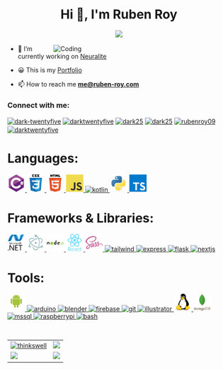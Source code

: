 
<h1 align="center">Hi 👋, I'm Ruben Roy</h1>
<p align="center">
  <a href="https://github.com/DenverCoder1/readme-typing-svg"><img src="https://readme-typing-svg.herokuapp.com/?lines=Web%20and%20Software%20Developer;PWA%20Developer;Android%20App%20Developer;Chrome%20Extension%20Developer;Replit%20Enjoyer;Github%20User&center=true&width=380&height=45"></a>
</p>

<img align="right" alt="Coding" width="400" src="https://media1.giphy.com/media/QssGEmpkyEOhBCb7e1/giphy.gif?cid=6c09b9525aobbh76nqsrx4yy4gdimjtni24ljytfut2ksue0&ep=v1_stickers_related&rid=giphy.gif&ct=s">

- 🔭 I’m currently working on [Neuralite](https://github.com/DarkTwentyFive/Neuralite)

- 😀 This is my [Portfolio](https://ruben-roy.com)

- 📫 How to reach me **me@ruben-roy.com**

<h3 align="left">Connect with me:</h3>
<p align="left">
<a href="https://codepen.io/dark-twentyfive" target="blank"><img align="center" src="https://raw.githubusercontent.com/rahuldkjain/github-profile-readme-generator/master/src/images/icons/Social/codepen.svg" alt="dark-twentyfive" height="30" width="40" /></a>
<a href="https://twitter.com/darktwentyfive" target="blank"><img align="center" src="https://raw.githubusercontent.com/rahuldkjain/github-profile-readme-generator/master/src/images/icons/Social/twitter.svg" alt="darktwentyfive" height="30" width="40" /></a>
<a href="https://codesandbox.com/dark25" target="blank"><img align="center" src="https://raw.githubusercontent.com/rahuldkjain/github-profile-readme-generator/master/src/images/icons/Social/codesandbox.svg" alt="dark25" height="30" width="40" /></a>
<a href="https://kaggle.com/dark25" target="blank"><img align="center" src="https://raw.githubusercontent.com/rahuldkjain/github-profile-readme-generator/master/src/images/icons/Social/kaggle.svg" alt="dark25" height="30" width="40" /></a>
<a href="https://instagram.com/rubenroy09" target="blank"><img align="center" src="https://raw.githubusercontent.com/rahuldkjain/github-profile-readme-generator/master/src/images/icons/Social/instagram.svg" alt="rubenroy09" height="30" width="40" /></a>
<a href="https://www.youtube.com/c/darktwentyfive" target="blank"><img align="center" src="https://raw.githubusercontent.com/rahuldkjain/github-profile-readme-generator/master/src/images/icons/Social/youtube.svg" alt="darktwentyfive" height="30" width="40" /></a>
</p>

<h1>Languages:</h1>
<p align="left"> 
<a href="https://www.w3schools.com/cs/" target="_blank" rel="noreferrer"> <img src="https://raw.githubusercontent.com/devicons/devicon/master/icons/csharp/csharp-original.svg" alt="csharp" width="40" height="40"/> </a>
<a href="https://www.w3schools.com/css/" target="_blank" rel="noreferrer"> <img src="https://raw.githubusercontent.com/devicons/devicon/master/icons/css3/css3-original-wordmark.svg" alt="css3" width="40" height="40"/> </a> 
<a href="https://www.w3.org/html/" target="_blank" rel="noreferrer"> <img src="https://raw.githubusercontent.com/devicons/devicon/master/icons/html5/html5-original-wordmark.svg" alt="html5" width="40" height="40"/> </a>
<a href="https://developer.mozilla.org/en-US/docs/Web/JavaScript" target="_blank" rel="noreferrer"> <img src="https://raw.githubusercontent.com/devicons/devicon/master/icons/javascript/javascript-original.svg" alt="javascript" width="40" height="40"/> </a> 
<a href="https://kotlinlang.org" target="_blank" rel="noreferrer"> <img src="https://www.vectorlogo.zone/logos/kotlinlang/kotlinlang-icon.svg" alt="kotlin" width="40" height="40"/> </a> 
<a href="https://www.python.org" target="_blank" rel="noreferrer"> <img src="https://raw.githubusercontent.com/devicons/devicon/master/icons/python/python-original.svg" alt="python" width="40" height="40"/> </a> 
<a href="https://www.typescriptlang.org/" target="_blank" rel="noreferrer"> <img src="https://raw.githubusercontent.com/devicons/devicon/master/icons/typescript/typescript-original.svg" alt="typescript" width="40" height="40"/> </a>
</p>

<h1>Frameworks & Libraries:</h1>
<p align="left"> 
<a href="https://www.dotnet.microsoft.com/" target="_blank" rel="noreferrer"> <img src="https://raw.githubusercontent.com/devicons/devicon/master/icons/dot-net/dot-net-original-wordmark.svg" alt="dotnet" width="40" height="40"/> </a>
<a href="https://electronjs.org" target="_blank" rel="noreferrer"> <img src="https://raw.githubusercontent.com/devicons/devicon/master/icons/electron/electron-original.svg" alt="electron" width="40" height="40"/> </a>
<a href="https://nodejs.org" target="_blank" rel="noreferrer"> <img src="https://raw.githubusercontent.com/devicons/devicon/master/icons/nodejs/nodejs-original-wordmark.svg" alt="nodejs" width="40" height="40"/> </a>
<a href="https://reactjs.org/" target="_blank" rel="noreferrer"> <img src="https://raw.githubusercontent.com/devicons/devicon/master/icons/react/react-original-wordmark.svg" alt="react" width="40" height="40"/> </a>
<a href="https://sass-lang.com" target="_blank" rel="noreferrer"> <img src="https://raw.githubusercontent.com/devicons/devicon/master/icons/sass/sass-original.svg" alt="sass" width="40" height="40"/> </a>
<a href="https://tailwindcss.com/" target="_blank" rel="noreferrer"> <img src="https://www.vectorlogo.zone/logos/tailwindcss/tailwindcss-icon.svg" alt="tailwind" width="40" height="40"/> </a>
<a href="https://expressjs.com" target="_blank" rel="noreferrer"> <img src="https://cdn.discordapp.com/attachments/940028956332154940/1154188307018813581/OIP-removebg-preview.png" alt="express" width="40" height="40"/> </a>
<a href="https://flask.palletsprojects.com/" target="_blank" rel="noreferrer"> <img src="https://cdn.discordapp.com/attachments/940028956332154940/1154188902622576660/128-1286693_flask-framework-logo-svg-hd-png-download-removebg-preview.png" alt="flask" width="40" height="40"/> </a>
<a href="https://nextjs.org/" target="_blank" rel="noreferrer"> <img src="https://cdn.discordapp.com/attachments/940028956332154940/1154189269691277312/OIP-removebg-preview_1.png" alt="nextjs" width="40" height="40"/> </a>
</p>

<h1>Tools:</h1>
<p align="left"> 
<a href="https://developer.android.com" target="_blank" rel="noreferrer"> <img src="https://raw.githubusercontent.com/devicons/devicon/master/icons/android/android-original-wordmark.svg" alt="android" width="40" height="40"/> </a>
<a href="https://www.arduino.cc/" target="_blank" rel="noreferrer"> <img src="https://cdn.worldvectorlogo.com/logos/arduino-1.svg" alt="arduino" width="40" height="40"/> </a>
<a href="https://www.blender.org/" target="_blank" rel="noreferrer"> <img src="https://download.blender.org/branding/community/blender_community_badge_white.svg" alt="blender" width="40" height="40"/> </a>
<a href="https://firebase.google.com/" target="_blank" rel="noreferrer"> <img src="https://www.vectorlogo.zone/logos/firebase/firebase-icon.svg" alt="firebase" width="40" height="40"/> </a>
<a href="https://git-scm.com/" target="_blank" rel="noreferrer"> <img src="https://www.vectorlogo.zone/logos/git-scm/git-scm-icon.svg" alt="git" width="40" height="40"/> </a>
<a href="https://www.adobe.com/in/products/illustrator.html" target="_blank" rel="noreferrer"> <img src="https://www.vectorlogo.zone/logos/adobe_illustrator/adobe_illustrator-icon.svg" alt="illustrator" width="40" height="40"/> </a>
<a href="https://www.linux.org/" target="_blank" rel="noreferrer"> <img src="https://raw.githubusercontent.com/devicons/devicon/master/icons/linux/linux-original.svg" alt="linux" width="40" height="40"/> </a>
<a href="https://www.mongodb.com/" target="_blank" rel="noreferrer"> <img src="https://raw.githubusercontent.com/devicons/devicon/master/icons/mongodb/mongodb-original-wordmark.svg" alt="mongodb" width="40" height="40"/> </a>
<a href="https://www.microsoft.com/en-us/sql-server" target="_blank" rel="noreferrer"> <img src="https://www.svgrepo.com/show/303229/microsoft-sql-server-logo.svg" alt="mssql" width="40" height="40"/> </a>
<a href="https://www.raspberrypi.org/" target="_blank" rel="noreferrer"> <img src="https://www.vectorlogo.zone/logos/raspberrypi/raspberrypi-icon.svg" alt="raspberrypi" width="40" height="40"/> </a>
<a href="https://www.gnu.org/software/bash/" target="_blank" rel="noreferrer"> <img src="https://cdn.discordapp.com/attachments/940028956332154940/1154189681244778576/bash-removebg-preview.png" alt="bash" width="40" height="40"/> </a>
</p>

<br>

<table>
  <tr>
    <td>
      <a href="https://www.github.com/thinkswell">
     <img src="https://github-readme-stats.vercel.app/api?username=darktwentyfive&show_icons=true&theme=tokyonight&count_private=true&hide_border=true" alt="thinkswell" />
      </a>
    </td>
    <td> 
      <a href="https://www.github.com/thinkswell">
       <img src ="http://github-readme-streak-stats.herokuapp.com?user=darktwentyfive&hide_border=true&theme=tokyonight" />
      </a>
    </td>
  </tr>
  <tr>
    <td>
      <a href="https://www.github.com/thinkswell">
       <img src ="https://github-readme-stats.vercel.app/api/top-langs/?username=darktwentyfive&langs_count=8&layout=compact&theme=tokyonight&hide_border=true" />
      </a>
    </td>
     <td>
       <a href="https://www.github.com/thinkswell">
       <img src ="https://github-readme-stats.vercel.app/api/pin/?username=darktwentyfive&repo=cortex&theme=tokyonight&show_icons=true&hide_border=true" />
      </a>
    </td>
  </tr>
</table>
